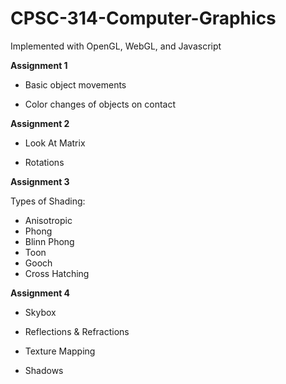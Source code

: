 # CPSC-314-Computer-Graphics
Implemented with OpenGL, WebGL, and Javascript 

**Assignment 1**

- Basic object movements

- Color changes of objects on contact

**Assignment 2**

- Look At Matrix

- Rotations

**Assignment 3**

Types of Shading:
 - Anisotropic
 - Phong
 - Blinn Phong
 - Toon
 - Gooch
 - Cross Hatching

**Assignment 4**

- Skybox

- Reflections & Refractions 

- Texture Mapping

- Shadows
